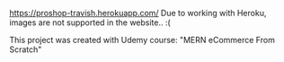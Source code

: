 https://proshop-travish.herokuapp.com/
Due to working with Heroku, images are not supported in the website.. :(

This project was created with Udemy course: "MERN eCommerce From Scratch"
